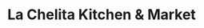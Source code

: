 ---
title: "La Chelita Kitchen & Market"
url: /hawthorne/la-chelita-kitchen-und-market/
shop: Lebensmittel
---